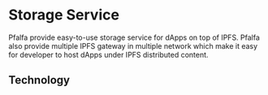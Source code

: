 # Storage Service

Pfalfa provide easy-to-use storage service for dApps on top of IPFS. Pfalfa also provide multiple IPFS gateway in multiple network which make it easy for developer to host dApps under IPFS distributed content.

## Technology

